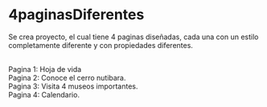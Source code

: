 # 4paginasDiferentes
Se crea proyecto, el cual tiene 4 paginas diseñadas, cada una con un estilo completamente diferente y con propiedades diferentes.<br><br>

Pagina 1: Hoja de vida<br>
Pagina 2: Conoce el cerro nutibara.<br>
Pagina 3: Visita 4 museos importantes.<br>
Pagina 4: Calendario.<br> 
